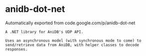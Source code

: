 # anidb-dot-net
Automatically exported from code.google.com/p/anidb-dot-net

```
A .NET library for AniDB's UDP API.

Uses an asynchronous model (with synchronous mode to come) to send/retrieve data from AniDB, with helper classes to decode responses. 
```
